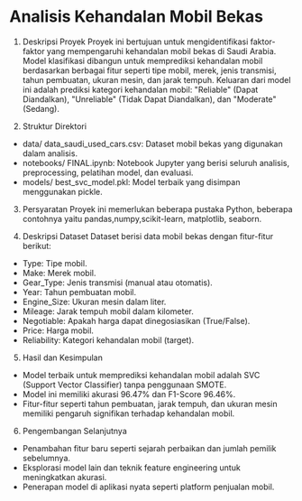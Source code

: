 # Analisis Kehandalan Mobil Bekas
1. Deskripsi Proyek
Proyek ini bertujuan untuk mengidentifikasi faktor-faktor yang mempengaruhi kehandalan mobil bekas di Saudi Arabia. Model klasifikasi dibangun untuk memprediksi kehandalan mobil berdasarkan berbagai fitur seperti tipe mobil, merek, jenis transmisi, tahun pembuatan, ukuran mesin, dan jarak tempuh. Keluaran dari model ini adalah prediksi kategori kehandalan mobil: "Reliable" (Dapat Diandalkan), "Unreliable" (Tidak Dapat Diandalkan), dan "Moderate" (Sedang).

2. Struktur Direktori
- data/
data_saudi_used_cars.csv: Dataset mobil bekas yang digunakan dalam analisis.
- notebooks/
FINAL.ipynb: Notebook Jupyter yang berisi seluruh analisis, preprocessing, pelatihan model, dan evaluasi.
- models/
best_svc_model.pkl: Model terbaik yang disimpan menggunakan pickle.

3. Persyaratan
Proyek ini memerlukan beberapa pustaka Python, beberapa contohnya yaitu pandas,numpy,scikit-learn, matplotlib, seaborn.

4. Deskripsi Dataset
Dataset berisi data mobil bekas dengan fitur-fitur berikut:
- Type: Tipe mobil.
- Make: Merek mobil.
- Gear_Type: Jenis transmisi (manual atau otomatis).
- Year: Tahun pembuatan mobil.
- Engine_Size: Ukuran mesin dalam liter.
- Mileage: Jarak tempuh mobil dalam kilometer.
- Negotiable: Apakah harga dapat dinegosiasikan (True/False).
- Price: Harga mobil.
- Reliability: Kategori kehandalan mobil (target).

5. Hasil dan Kesimpulan
- Model terbaik untuk memprediksi kehandalan mobil adalah SVC (Support Vector Classifier) tanpa penggunaan SMOTE.
- Model ini memiliki akurasi 96.47% dan F1-Score 96.46%.
- Fitur-fitur seperti tahun pembuatan, jarak tempuh, dan ukuran mesin memiliki pengaruh signifikan terhadap kehandalan mobil.

6. Pengembangan Selanjutnya
- Penambahan fitur baru seperti sejarah perbaikan dan jumlah pemilik sebelumnya.
- Eksplorasi model lain dan teknik feature engineering untuk meningkatkan akurasi.
- Penerapan model di aplikasi nyata seperti platform penjualan mobil.
